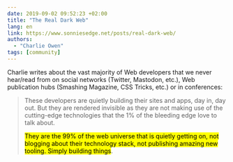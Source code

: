 ```yaml
---
date: 2019-09-02 09:52:23 +02:00
title: "The Real Dark Web"
lang: en
link: https://www.sonniesedge.net/posts/real-dark-web/
authors:
  - "Charlie Owen"
tags: [community]
---
```


Charlie writes about the vast majority of Web developers that we never hear/read from on social networks (Twitter, Mastodon, etc.), Web publication hubs (Smashing Magazine, CSS Tricks, etc.) or in conferences:

> These developers are quietly building their sites and apps, day in, day out. But they are rendered invisible as they are not making use of the cutting-edge technologies that the 1% of the bleeding edge love to talk about.
>
> <mark>They are the 99% of the web universe that is quietly getting on, not blogging about their technology stack, not publishing amazing new tooling. Simply building things</mark>.
